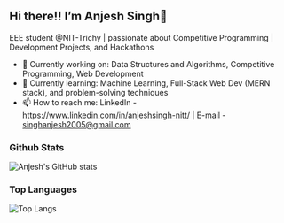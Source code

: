 ## Hi there!! I’m Anjesh Singh👋
EEE student @NIT-Trichy | passionate about Competitive Programming | Development Projects, and Hackathons

- 🔭 Currently working on: Data Structures and Algorithms, Competitive Programming, Web Development
- 🌱 Currently learning: Machine Learning, Full-Stack Web Dev (MERN stack), and problem-solving techniques
- 📫 How to reach me: LinkedIn - https://www.linkedin.com/in/anjeshsingh-nitt/ | E-mail - singhanjesh2005@gmail.com

### Github Stats
![Anjesh's GitHub stats](https://github-readme-stats.vercel.app/api?username=AnjeshSingh-NITT&show_icons=true&theme=radical)

### Top Languages
 ![Top Langs](https://github-readme-stats.vercel.app/api/top-langs/?username=AnjeshSingh-NITT&show_icons=true&theme=radical)
